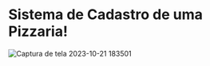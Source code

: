 # Sistema de Cadastro de uma Pizzaria!


![Captura de tela 2023-10-21 183501](https://github.com/saviosoaresc/Prime-Pizza/assets/62923486/be687355-1997-4395-9119-91bd2fc58cd2)
